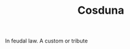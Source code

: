 ---
title: Cosduna
letter: C
permalink: "/definitions/bld-cosduna.html"
body: In feudal law. A custom or tribute
published_at: '2018-07-07'
source: Black's Law Dictionary 2nd Ed (1910)
layout: post
---